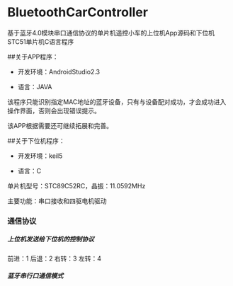 # BluetoothCarController

基于蓝牙4.0模块串口通信协议的单片机遥控小车的上位机App源码和下位机STC51单片机C语言程序

##关于APP程序：

- 开发环境：AndroidStudio2.3

- 语言：JAVA

该程序只能识别指定MAC地址的蓝牙设备，只有与设备配对成功，才会成功进入操作界面，否则会出现错误提示。

该APP根据需要还可继续拓展和完善。

##关于下位机程序：

- 开发环境：keil5

- 语言：C

单片机型号：STC89C52RC，晶振：11.0592MHz

主要功能：串口接收和四驱电机驱动

### 通信协议

##### 上位机发送给下位机的控制协议

前进：1
后退：2
右转：3
左转：4

##### 蓝牙串行口通信模式

